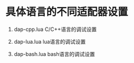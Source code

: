 # 具体语言的不同适配器设置

1. dap-cpp.lua C/C++语言的调试设置

2. dap-lua.lua lua语言的调试设置

3. dap-bash.lua bash语言的调试设置
